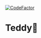[![CodeFactor](https://www.codefactor.io/repository/github/teschiopol/teddy/badge)](https://www.codefactor.io/repository/github/teschiopol/teddy)

# Teddy🧸
